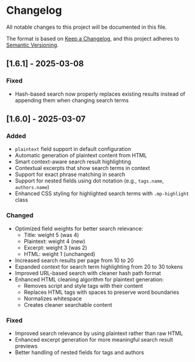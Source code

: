 # Changelog

All notable changes to this project will be documented in this file.

The format is based on [Keep a Changelog](https://keepachangelog.com/en/1.1.0/),
and this project adheres to [Semantic Versioning](https://semver.org/spec/v2.0.0.html).

## [1.6.1] - 2025-03-08

### Fixed
- Hash-based search now properly replaces existing results instead of appending them when changing search terms

## [1.6.0] - 2025-03-07

### Added
- `plaintext` field support in default configuration
- Automatic generation of plaintext content from HTML
- Smart context-aware search result highlighting
- Contextual excerpts that show search terms in context
- Support for exact phrase matching in search
- Support for nested fields using dot notation (e.g., `tags.name`, `authors.name`)
- Enhanced CSS styling for highlighted search terms with `.mp-highlight` class

### Changed
- Optimized field weights for better search relevance:
  - Title: weight 5 (was 4)
  - Plaintext: weight 4 (new)
  - Excerpt: weight 3 (was 2)
  - HTML: weight 1 (unchanged)
- Increased search results per page from 10 to 20
- Expanded context for search term highlighting from 20 to 30 tokens
- Improved URL-based search with cleaner hash path format
- Enhanced HTML cleaning algorithm for plaintext generation:
  - Removes script and style tags with their content
  - Replaces HTML tags with spaces to preserve word boundaries
  - Normalizes whitespace
  - Creates cleaner searchable content

### Fixed
- Improved search relevance by using plaintext rather than raw HTML
- Enhanced excerpt generation for more meaningful search result previews
- Better handling of nested fields for tags and authors
